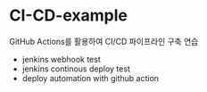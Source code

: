 # CI-CD-example
GitHub Actions를 활용하여 CI/CD 파이프라인 구축 연습

- jenkins webhook test
- jenkins continous deploy test
- deploy automation with github action 
